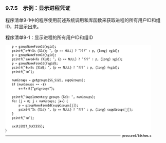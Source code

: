 ### 9.7.5　示例：显示进程凭证

程序清单9-1中的程序使用前述系统调用和库函数来获取进程的所有用户ID和组ID，并显示出来。

程序清单9-1：显示进程的所有用户ID和组ID

<img class="my_markdown" src="../images/211.png" style="width: 90%" width="90%"/>

